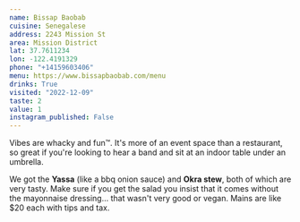 ```yaml
---
name: Bissap Baobab
cuisine: Senegalese
address: 2243 Mission St
area: Mission District
lat: 37.7611234
lon: -122.4191329
phone: "+14159603406"
menu: https://www.bissapbaobab.com/menu
drinks: True
visited: "2022-12-09"
taste: 2
value: 1
instagram_published: False
---
```


Vibes are whacky and fun™. It's more of an event space than a restaurant, so great if you're looking to hear a band and sit at an indoor table under an umbrella.

We got the **Yassa** (like a bbq onion sauce) and **Okra stew**, both of which are very tasty. Make sure if you get the salad you insist that it comes without the mayonnaise dressing... that wasn't very good or vegan. Mains are like $20 each with tips and tax.

